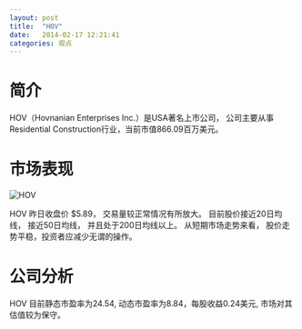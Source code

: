 ```yaml
---
layout: post
title:  "HOV"
date:   2014-02-17 12:21:41
categories: 观点
---
```


# 简介
HOV（Hovnanian Enterprises Inc.）是USA著名上市公司，
公司主要从事Residential Construction行业，当前市值866.09百万美元。

# 市场表现

![HOV](http://finviz.com/chart.ashx?t=HOV&ty=c&ta=1&p=d&s=l)

HOV 昨日收盘价 $5.89，
交易量较正常情况有所放大。
目前股价接近20日均线，
接近50日均线，
并且处于200日均线以上。
从短期市场走势来看，
股价走势平稳，投资者应减少无谓的操作。

# 公司分析
HOV 目前静态市盈率为24.54, 动态市盈率为8.84，每股收益0.24美元,
市场对其估值较为保守。

